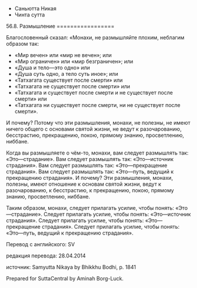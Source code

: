 









* Саньютта Никая
* Чинта сутта


56\.8\. Размышление
\=\=\=\=\=\=\=\=\=\=\=\=\=\=\=\=\=



Благословенный сказал: «Монахи, не размышляйте плохим, неблагим образом так:


* «Мир вечен» или «мир не вечен»; или
* «Мир ограничен» или «мир безграничен»; или
* «Душа и тело—это одно» или
* «Душа суть одно, а тело суть иное»; или
* «Татхагата существует после смерти» или
* «Татхагата не существует после смерти» или
* «Татхагата и существует после смерти и не существует после смерти» или
* «Татхагата ни существует после смерти, ни не существует после смерти»\.


И почему? Потому что эти размышления, монахи, не полезны, не имеют ничего общего с основами святой жизни, не ведут к разочарованию, бесстрастию, прекращению, покою, прямому знанию, просветлению, ниббане\.


Когда вы размышляете о чём\-то, монахи, вам следует размышлять так: «Это—страдание»\. Вам следует размышлять так: «Это—источник страдания»\. Вам следует размышлять так: «Это—прекращение страдания»\. Вам следует размышлять так: «Это—путь, ведущий к прекращению страдания»\. И почему? Эти размышления, монахи, полезны, имеют отношение к основам святой жизни, ведут к разочарованию, к бесстрастию, к прекращению, покою, прямому знанию, просветлению, ниббане\.


Таким образом, монахи, следует прилагать усилие, чтобы понять: «Это—страдание»\. Следует прилагать усилие, чтобы понять: «Это—источник страдания»\. Следует прилагать усилие, чтобы понять: «Это—прекращение страдания»\. Следует прилагать усилие, чтобы понять: «Это—путь, ведущий к прекращению страдания»\.



Перевод с английского: SV


редакция перевода: 28\.04\.2014


источник: Samyutta Nikaya by Bhikkhu Bodhi, p\. 1841


Prepared for SuttaCentral by Aminah Borg\-Luck\.






